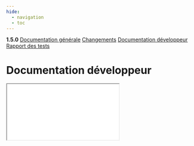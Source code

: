 ```yaml
---
hide:
  - navigation
  - toc
---
```


<div id="version_menu">
  <b>1.5.0</b>
  <a href="../">Documentation générale</a>
  <a href="../CHANGELOG/">Changements</a>
  <a href="../DOCUMENTATION/">Documentation développeur</a>
  <a href="../TESTS/">Rapport des tests</a>
</div>

# Documentation développeur

<iframe src="../rok4/index.html"></iframe>